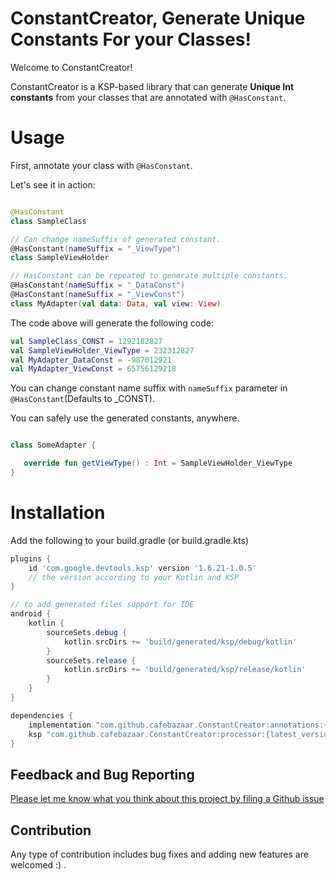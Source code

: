 # ConstantCreator, Generate Unique Constants For your Classes!

Welcome to ConstantCreator!

ConstantCreator is a KSP-based library that can generate <b>Unique Int constants</b>
from your classes that are annotated with `@HasConstant`.

# Usage

First, annotate your class with `@HasConstant`.

Let's see it in action:

```kotlin 

@HasConstant
class SampleClass

// Can change nameSuffix of generated constant.
@HasConstant(nameSuffix = "_ViewType")
class SampleViewHolder

// HasConstant can be repeated to generate multiple constants.
@HasConstant(nameSuffix = "_DataConst")
@HasConstant(nameSuffix = "_ViewConst")
class MyAdapter(val data: Data, val view: View)

```

The code above will generate the following code:

```kotlin
val SampleClass_CONST = 1292182827
val SampleViewHolder_ViewType = 232312827
val MyAdapter_DataConst = -987012921
val MyAdapter_ViewConst = 65756129218

```

You can change constant name suffix with `nameSuffix` parameter in `@HasConstant`(Defaults to _CONST).

You can safely use the generated constants, anywhere.

```kotlin 

class SomeAdapter {

   override fun getViewType() : Int = SampleViewHolder_ViewType
}

```

# Installation

Add the following to your build.gradle (or build.gradle.kts)

```groovy
plugins {
    id 'com.google.devtools.ksp' version '1.6.21-1.0.5'
    // the version according to your Kotlin and KSP
}

// to add generated files support for IDE
android {
    kotlin {
        sourceSets.debug {
            kotlin.srcDirs += 'build/generated/ksp/debug/kotlin'
        }
        sourceSets.release {
            kotlin.srcDirs += 'build/generated/ksp/release/kotlin'
        }
    }
}

dependencies {
    implementation "com.github.cafebazaar.ConstantCreator:annotations:{latest_version}"
    ksp "com.github.cafebazaar.ConstantCreator:processor:{latest_version}"
}

```

## Feedback and Bug Reporting

[Please let me know what you think about this project by filing a Github issue](https://github.com/cafebazaar/ConstantCreator/issues)

## Contribution

Any type of contribution includes bug fixes and adding new features are welcomed :) .

